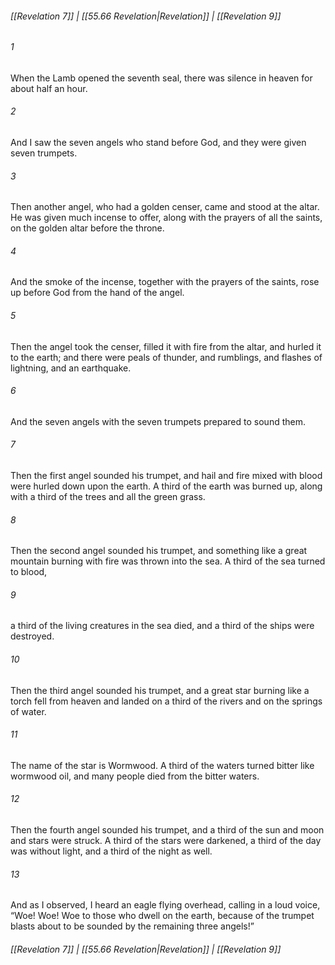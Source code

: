 
###### [[Revelation 7]] | [[55.66 Revelation|Revelation]] | [[Revelation 9]]

###### 1
When the Lamb opened the seventh seal, there was silence in heaven for about half an hour.
###### 2
And I saw the seven angels who stand before God, and they were given seven trumpets.
###### 3
Then another angel, who had a golden censer, came and stood at the altar. He was given much incense to offer, along with the prayers of all the saints, on the golden altar before the throne.
###### 4
And the smoke of the incense, together with the prayers of the saints, rose up before God from the hand of the angel.
###### 5
Then the angel took the censer, filled it with fire from the altar, and hurled it to the earth; and there were peals of thunder, and rumblings, and flashes of lightning, and an earthquake.
###### 6
And the seven angels with the seven trumpets prepared to sound them.
###### 7
Then the first angel sounded his trumpet, and hail and fire mixed with blood were hurled down upon the earth. A third of the earth was burned up, along with a third of the trees and all the green grass.
###### 8
Then the second angel sounded his trumpet, and something like a great mountain burning with fire was thrown into the sea. A third of the sea turned to blood,
###### 9
a third of the living creatures in the sea died, and a third of the ships were destroyed.
###### 10
Then the third angel sounded his trumpet, and a great star burning like a torch fell from heaven and landed on a third of the rivers and on the springs of water.
###### 11
The name of the star is Wormwood. A third of the waters turned bitter like wormwood oil, and many people died from the bitter waters.
###### 12
Then the fourth angel sounded his trumpet, and a third of the sun and moon and stars were struck. A third of the stars were darkened, a third of the day was without light, and a third of the night as well.
###### 13
And as I observed, I heard an eagle flying overhead, calling in a loud voice, “Woe! Woe! Woe to those who dwell on the earth, because of the trumpet blasts about to be sounded by the remaining three angels!”

###### [[Revelation 7]] | [[55.66 Revelation|Revelation]] | [[Revelation 9]]
